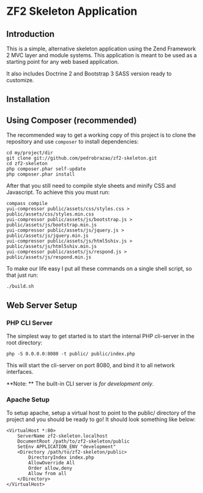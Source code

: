 ZF2 Skeleton Application
========================

Introduction
------------
This is a simple, alternative skeleton application using the Zend Framework 2 
MVC layer and module systems. This application is meant to be used as a starting 
point for any web based application.

It also includes Doctrine 2 and Bootstrap 3 SASS version ready to customize.

Installation
------------

Using Composer (recommended)
----------------------------
The recommended way to get a working copy of this project is to clone the repository
and use `composer` to install dependencies:

    cd my/project/dir
    git clone git://github.com/pedrobrazao/zf2-skeleton.git
    cd zf2-skeleton
    php composer.phar self-update
    php composer.phar install

After that you still need to compile style sheets and minify CSS and Javascript.
To achieve this you must run:

    compass compile
    yui-compressor public/assets/css/styles.css > public/assets/css/styles.min.css
    yui-compressor public/assets/js/bootstrap.js > public/assets/js/bootstrap.min.js
    yui-compressor public/assets/js/jquery.js > public/assets/js/jquery.min.js
    yui-compressor public/assets/js/html5shiv.js > public/assets/js/html5shiv.min.js
    yui-compressor public/assets/js/respond.js > public/assets/js/respond.min.js

To make our life easy I put all these commands on a single shell script, so that 
just run:

    ./build.sh

Web Server Setup
----------------

### PHP CLI Server

The simplest way to get started is to start the internal PHP cli-server in the 
root directory:

    php -S 0.0.0.0:8080 -t public/ public/index.php

This will start the cli-server on port 8080, and bind it to all network
interfaces.

**Note: ** The built-in CLI server is *for development only*.

### Apache Setup

To setup apache, setup a virtual host to point to the public/ directory of the
project and you should be ready to go! It should look something like below:

    <VirtualHost *:80>
        ServerName zf2-skeleton.localhost
        DocumentRoot /path/to/zf2-skeleton/public
        SetEnv APPLICATION_ENV "development"
        <Directory /path/to/zf2-skeleton/public>
            DirectoryIndex index.php
            AllowOverride All
            Order allow,deny
            Allow from all
        </Directory>
    </VirtualHost>
